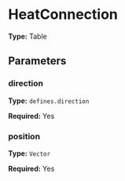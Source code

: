 # HeatConnection

**Type:** Table

## Parameters

### direction

**Type:** `defines.direction`

**Required:** Yes

### position

**Type:** `Vector`

**Required:** Yes

